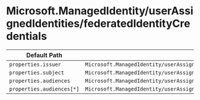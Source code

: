 # Microsoft.ManagedIdentity/userAssignedIdentities/federatedIdentityCredentials

| Default Path | Alias |
|---|---|
| `properties.issuer` | `Microsoft.ManagedIdentity/userAssignedIdentities/federatedIdentityCredentials/issuer` |
| `properties.subject` | `Microsoft.ManagedIdentity/userAssignedIdentities/federatedIdentityCredentials/subject` |
| `properties.audiences` | `Microsoft.ManagedIdentity/userAssignedIdentities/federatedIdentityCredentials/audiences` |
| `properties.audiences[*]` | `Microsoft.ManagedIdentity/userAssignedIdentities/federatedIdentityCredentials/audiences[*]` |

